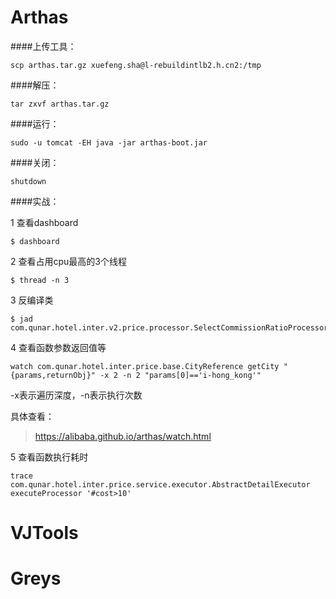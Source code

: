 # Arthas
####上传工具：
  
```shell 
scp arthas.tar.gz xuefeng.sha@l-rebuildintlb2.h.cn2:/tmp
```

####解压：  

```shell
tar zxvf arthas.tar.gz
```

####运行：  

```shell
sudo -u tomcat -EH java -jar arthas-boot.jar
```
####关闭：

```
shutdown
```

####实战：

1 查看dashboard

```
$ dashboard
```

2 查看占用cpu最高的3个线程

```
$ thread -n 3
```

3 反编译类

```
$ jad com.qunar.hotel.inter.v2.price.processor.SelectCommissionRatioProcessor
```

4 查看函数参数返回值等

```
watch com.qunar.hotel.inter.price.base.CityReference getCity "{params,returnObj}" -x 2 -n 2 "params[0]=='i-hong_kong'"
```
-x表示遍历深度，-n表示执行次数

具体查看：
> https://alibaba.github.io/arthas/watch.html

5 查看函数执行耗时

```
trace com.qunar.hotel.inter.price.service.executor.AbstractDetailExecutor executeProcessor '#cost>10'
```

# VJTools
# Greys